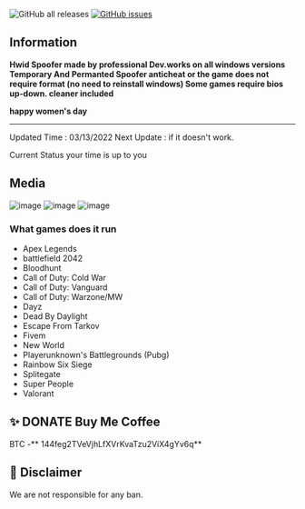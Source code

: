 ![GitHub all releases](https://img.shields.io/github/downloads/SarnaxLii/Valorant-Hack/total?color=%DE6600&style=flat-square)
[![GitHub issues](https://img.shields.io/github/issues/SarnaxLii/Valorant-Hack?color=%FEA02f)](https://github.com/rcsHUB/HWID-SPOOFER-UNDETECTED/issues)

## Information 
**Hwid Spoofer made by professional Dev.works on all windows versions
Temporary And Permanted Spoofer
anticheat or the game does not require format (no need to reinstall windows)
Some games require bios up-down. cleaner included**

**happy women's day**

--------------------------------------------------------------------------------------
Updated Time : 03/13/2022
Next Update : if it doesn't work.

Current Status your time is up to you

## Media
![image](https://user-images.githubusercontent.com/97662953/149366120-30c6f966-beee-479b-82e1-69e0fe4b2028.png)
![image](https://user-images.githubusercontent.com/97662953/149366183-de7c5076-5e98-4ef1-919e-5aaa3eb37168.png)
![image](https://user-images.githubusercontent.com/97662953/149366241-a7f232fb-b0a9-4031-8850-ecb60da7ecbe.png)


### What games does it run
- Apex Legends
- battlefield 2042
- Bloodhunt 
- Call of Duty: Cold War
- Call of Duty: Vanguard 
- Call of Duty: Warzone/MW
- Dayz
- Dead By Daylight 
- Escape From Tarkov
- Fivem
- New World
- Playerunknown's Battlegrounds (Pubg)
- Rainbow Six Siege 
- Splitegate
- Super People
- Valorant

## ✨ DONATE Buy Me Coffee

BTC -** 144feg2TVeVjhLfXVrKvaTzu2ViX4gYv6q**


## 🗿 Disclaimer
We are not responsible for any ban.
